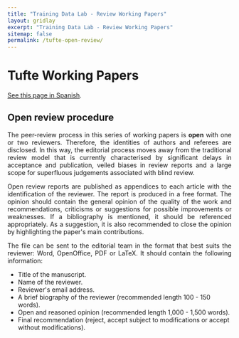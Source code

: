```yaml
---
title: "Training Data Lab - Review Working Papers"
layout: gridlay
excerpt: "Training Data Lab - Review Working Papers"
sitemap: false
permalink: /tufte-open-review/
---
```


# Tufte Working Papers

<p align=" justify"><a href="/tufte-open-review-spanish/">See this page in Spanish</a>.</p>

## Open review procedure

<p align=" justify">The peer-review process in this series of working papers is <strong>open</strong> with one or two reviewers. Therefore, the identities of authors and referees are disclosed. In this way, the editorial process moves away from the traditional review model that is currently characterised by significant delays in acceptance and publication, veiled biases in review reports and a large scope for superfluous judgements associated with blind review.</p>

<p align=" justify">Open review reports are published as appendices to each article with the identification of the reviewer. The report is produced in a free format. The opinion should contain the general opinion of the quality of the work and recommendations, criticisms or suggestions for possible improvements or weaknesses. If a bibliography is mentioned, it should be referenced appropriately. As a suggestion, it is also recommended to close the opinion by highlighting the paper's main contributions.</p>

<p align=" justify">The file can be sent to the editorial team in the format that best suits the reviewer: Word, OpenOffice, PDF or LaTeX. It should contain the following information:</p>

<ul>
<li>Title of the manuscript.</li>
<li>Name of the reviewer.</li>
<li>Reviewer's email address.</li>
<li>A brief biography of the reviewer (recommended length 100 - 150 words).</li>
<li>Open and reasoned opinion (recommended length 1,000 - 1,500 words).</li>
<li>Final recommendation (reject, accept subject to modifications or accept without modifications).</li>
<ul>
<br />